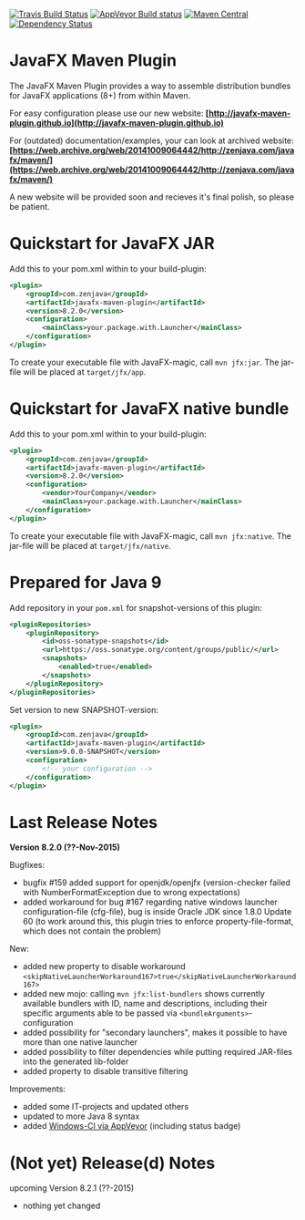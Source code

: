 [![Travis Build Status](https://travis-ci.org/javafx-maven-plugin/javafx-maven-plugin.svg?branch=master)](https://travis-ci.org/javafx-maven-plugin/javafx-maven-plugin)
[![AppVeyor Build status](https://ci.appveyor.com/api/projects/status/64700ul3m9y88agi/branch/master?svg=true)](https://ci.appveyor.com/project/FibreFoX/javafx-maven-plugin/branch/master)
[![Maven Central](https://img.shields.io/maven-central/v/com.zenjava/javafx-maven-plugin.svg)](https://maven-badges.herokuapp.com/maven-central/com.zenjava/javafx-maven-plugin)
[![Dependency Status](https://www.versioneye.com/java/com.zenjava:javafx-maven-plugin/8.2.0/badge.svg)](https://www.versioneye.com/java/com.zenjava:javafx-maven-plugin/8.2.0)


JavaFX Maven Plugin
===================

The JavaFX Maven Plugin provides a way to assemble distribution bundles for JavaFX applications (8+) from within Maven.
 
For easy configuration please use our new website:
**[http://javafx-maven-plugin.github.io](http://javafx-maven-plugin.github.io)**

For (outdated) documentation/examples, your can look at archived website:
**[https://web.archive.org/web/20141009064442/http://zenjava.com/javafx/maven/](https://web.archive.org/web/20141009064442/http://zenjava.com/javafx/maven/)**

A new website will be provided soon and recieves it's final polish, so please be patient.


Quickstart for JavaFX JAR
=========================

Add this to your pom.xml within to your build-plugin:

```xml
<plugin>
    <groupId>com.zenjava</groupId>
    <artifactId>javafx-maven-plugin</artifactId>
    <version>8.2.0</version>
    <configuration>
        <mainClass>your.package.with.Launcher</mainClass>
    </configuration>
</plugin>
```

To create your executable file with JavaFX-magic, call `mvn jfx:jar`. The jar-file will be placed at `target/jfx/app`.


Quickstart for JavaFX native bundle
===================================

Add this to your pom.xml within to your build-plugin:

```xml
<plugin>
    <groupId>com.zenjava</groupId>
    <artifactId>javafx-maven-plugin</artifactId>
    <version>8.2.0</version>
    <configuration>
        <vendor>YourCompany</vendor>
        <mainClass>your.package.with.Launcher</mainClass>
    </configuration>
</plugin>
```

To create your executable file with JavaFX-magic, call `mvn jfx:native`. The jar-file will be placed at `target/jfx/native`.



Prepared for Java 9
===================

Add repository in your `pom.xml` for snapshot-versions of this plugin:

```xml
<pluginRepositories>
    <pluginRepository>
        <id>oss-sonatype-snapshots</id>
        <url>https://oss.sonatype.org/content/groups/public/</url>
        <snapshots>
            <enabled>true</enabled>
        </snapshots>
    </pluginRepository>
</pluginRepositories>
```

Set version to new SNAPSHOT-version:

```xml
<plugin>
    <groupId>com.zenjava</groupId>
    <artifactId>javafx-maven-plugin</artifactId>
    <version>9.0.0-SNAPSHOT</version>
    <configuration>
        <!-- your configuration -->
    </configuration>
</plugin>
```


Last Release Notes
==================

**Version 8.2.0 (??-Nov-2015)**

Bugfixes:
* bugfix #159 added support for openjdk/openjfx (version-checker failed with NumberFormatException due to wrong expectations)
* added workaround for bug #167 regarding native windows launcher configuration-file (cfg-file), bug is inside Oracle JDK since 1.8.0 Update 60 (to work around this, this plugin tries to enforce property-file-format, which does not contain the problem)

New:
* added new property to disable workaround `<skipNativeLauncherWorkaround167>true</skipNativeLauncherWorkaround167>`
* added new mojo: calling `mvn jfx:list-bundlers` shows currently available bundlers with ID, name and descriptions, including their specific arguments able to be passed via `<bundleArguments>`-configuration
* added possibility for "secondary launchers", makes it possible to have more than one native launcher
* added possibility to filter dependencies while putting required JAR-files into the generated lib-folder
* added property to disable transitive filtering

Improvements:
* added some IT-projects and updated others
* updated to more Java 8 syntax
* added [Windows-CI via AppVeyor](http://www.appveyor.com/) (including status badge)


(Not yet) Release(d) Notes
==================

upcoming Version 8.2.1 (??-2015)
* nothing yet changed
